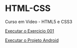 # HTML-CSS
 Curso em Video - HTML5 e CSS3

 <a href="https://lfgrijo.github.io/HTML-CSS/Exercicios/ex001/index.html">Executar o Exercicio 001</a>

<a href="https://lfgrijo.github.io/HTML-CSS/Desafios/d010/android.html">Executar o Projeto Android</a>